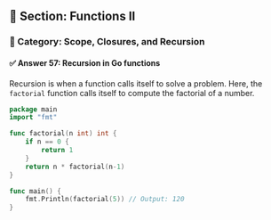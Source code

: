 ## 📘 Section: Functions II  
### 🔹 Category: Scope, Closures, and Recursion  
#### ✅ Answer 57: Recursion in Go functions

Recursion is when a function calls itself to solve a problem. Here, the `factorial` function calls itself to compute the factorial of a number.

```go
package main
import "fmt"

func factorial(n int) int {
    if n == 0 {
        return 1
    }
    return n * factorial(n-1)
}

func main() {
    fmt.Println(factorial(5)) // Output: 120
}
```
